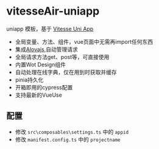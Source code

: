 # vitesseAir-uniapp
uniapp 模板，基于 [Vitesse Uni App](https://vitesse-docs.netlify.app)

- 全局变量、方法、组件，vue页面中无需再import任何东西
- 集成[Alovajs](https://alova.js.org/zh-CN/tutorial/getting-started/introduce/),自动管理请求
- 全局请求方法get、post等，可直接使用
- 内置Wot Design组件
- 自动处理在线字典，仅在用到时获取并缓存
- pinia持久化
- 开箱即用的cypress配置
- 支持最新的VueUse

## 配置

- 修改 `src\composables\settings.ts` 中的 `appid`
- 修改 `manifest.config.ts` 中的 `projectname`
